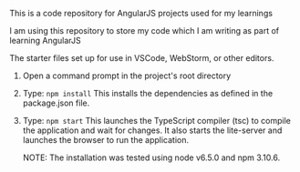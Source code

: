 This is a code repository for AngularJS projects used for my learnings

I am using this repository to store my code which I am writing as part of learning AngularJS

The starter files set up for use in VSCode, WebStorm, or other editors.

1) Open a command prompt in the project's root directory 

2) Type: `npm install`
    This installs the dependencies as defined in the package.json file.
    
3) Type: `npm start`
    This launches the TypeScript compiler (tsc) to compile the application and wait for changes. 
    It also starts the lite-server and launches the browser to run the application.

	NOTE: The installation was tested using node v6.5.0 and npm 3.10.6.
